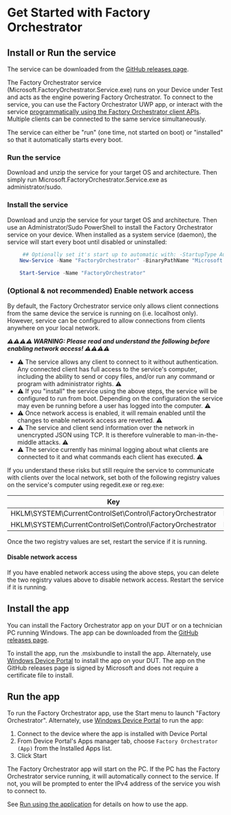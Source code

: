 
# Get Started with Factory Orchestrator

## Install or Run the service
The service can be downloaded from the [GitHub releases page](https://github.com/microsoft/FactoryOrchestrator/releases).

The Factory Orchestrator service (Microsoft.FactoryOrchestrator.Service.exe) runs on your Device under Test and acts as the engine powering Factory Orchestrator. To connect to the service, you can use the Factory Orchestrator UWP app, or interact with the service [programmatically using the Factory Orchestrator client APIs](use-the-factory-orchestrator-api.md). Multiple clients can be connected to the same service simultaneously.

The service can either be "run" (one time, not started on boot) or "installed" so that it automatically starts every boot.

### Run the service
Download and unzip the service for your target OS and architecture. Then simply run Microsoft.FactoryOrchestrator.Service.exe as administrator/sudo.

### Install the service
Download and unzip the service for your target OS and architecture. Then use an Administrator/Sudo PowerShell to install the Factory Orchestrator service on your device. When installed as a system service (daemon), the service will start every boot until disabled or uninstalled:

```PowerShell
     ## Optionally set it's start up to automatic with: -StartupType Automatic
    New-Service -Name "FactoryOrchestrator" -BinaryPathName "Microsoft.FactoryOrchestrator.Service.exe"

    Start-Service -Name "FactoryOrchestrator"
```

### (Optional & **not** recommended) Enable network access
By default, the Factory Orchestrator service only allows client connections from the same device the service is running on (i.e. localhost only). However, service can be configured to allow connections from clients anywhere on your local network.

***⚠⚠⚠⚠ WARNING: Please read and understand the following before enabling network access! ⚠⚠⚠⚠***

- ⚠ The service allows any client to connect to it without authentication. Any connected client has full access to the service's computer, including the ability to send or copy files, and/or run any command or program with administrator rights. ⚠
- ⚠ If you "install" the service using the above steps, the service will be configured to run from boot. Depending on the configuration the service may even be running before a user has logged into the computer. ⚠
- ⚠ Once network access is enabled, it will remain enabled until the changes to enable network access are reverted. ⚠
- ⚠ The service and client send information over the network in unencrypted JSON using TCP. It is therefore vulnerable to man-in-the-middle attacks. ⚠
- ⚠ The service currently has minimal logging about what clients are connected to it and what commands each client has executed. ⚠


If you understand these risks but still require the service to communicate with clients over the local network, set both of the following registry values on the service's computer using regedit.exe or reg.exe:

Key | Value | Type | Data
------ | ------ | --- | ---
HKLM\SYSTEM\CurrentControlSet\Control\FactoryOrchestrator | EnableNetworkAccess | REG_DWORD | 0x1
HKLM\SYSTEM\CurrentControlSet\Control\FactoryOrchestrator | DisableNetworkAccess | REG_DWORD | 0x0

Once the two registry values are set, restart the service if it is running.

#### Disable network access
If you have enabled network access using the above steps, you can delete the two registry values above to disable network access. Restart the service if it is running.

## Install the app

You can install the Factory Orchestrator app on your DUT or on a technician PC running Windows. The app can be downloaded from the [GitHub releases page](https://github.com/microsoft/FactoryOrchestrator/releases).

To install the app, run the .msixbundle to install the app. Alternately, use [Windows Device Portal](https://docs.microsoft.com/en-us/windows/uwp/debug-test-perf/device-portal) to install the app on your DUT. The app on the GitHub releases page is signed by Microsoft and does not require a certificate file to install.

## Run the app

To run the Factory Orchestrator app, use the Start menu to launch "Factory Orchestrator". Alternately, use [Windows Device Portal](https://docs.microsoft.com/en-us/windows/uwp/debug-test-perf/device-portal) to run the app:

1. Connect to the device where the app is installed with Device Portal
2. From Device Portal's Apps manager tab, choose `Factory Orchestrator (App)` from the Installed Apps list.
3. Click Start

The Factory Orchestrator app will start on the PC. If the PC has the Factory Orchestrator service running, it will automatically connect to the service. If not, you will be prompted to enter the IPv4 address of the service you wish to connect to.

See [Run using the application](use-the-factory-orchestrator-app.md) for details on how to use the app.